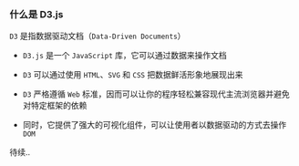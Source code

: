 ### 什么是 D3.js

`D3` 是指数据驱动文档（`Data-Driven Documents`）

* `D3.js` 是一个 `JavaScript` 库，它可以通过数据来操作文档

* `D3` 可以通过使用 `HTML`、`SVG` 和 `CSS` 把数据鲜活形象地展现出来

* `D3` 严格遵循 `Web` 标准，因而可以让你的程序轻松兼容现代主流浏览器并避免对特定框架的依赖

* 同时，它提供了强大的可视化组件，可以让使用者以数据驱动的方式去操作 `DOM`


待续..